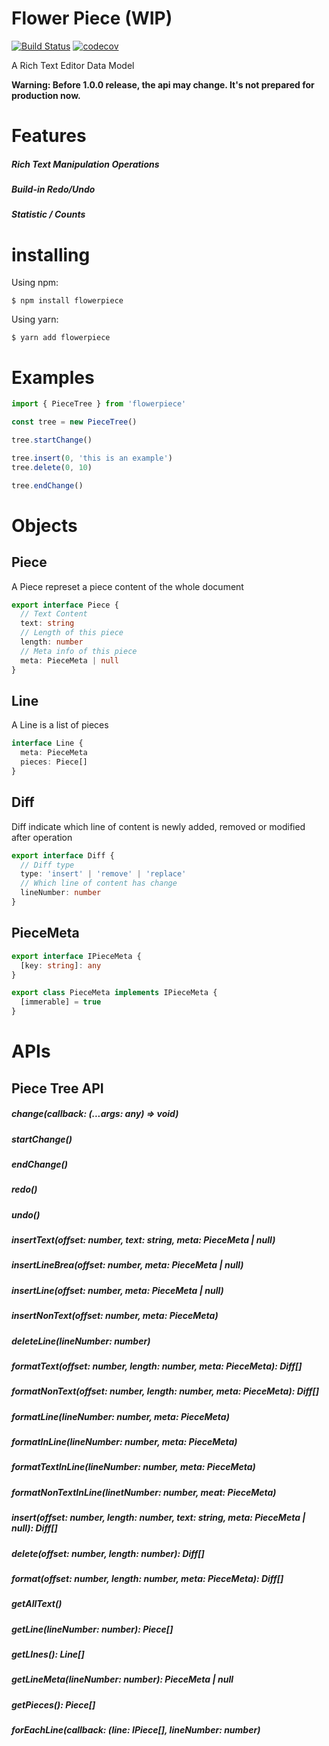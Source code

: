# Flower Piece (WIP)

[![Build Status](https://travis-ci.org/Basaltic/flowerpiece.svg?branch=master)](https://travis-ci.org/Basaltic/flowerpiece)
[![codecov](https://codecov.io/gh/Basaltic/flowerpiece/branch/master/graph/badge.svg)](https://codecov.io/gh/Basaltic/flowerpiece)

A Rich Text Editor Data Model

**Warning: Before 1.0.0 release, the api may change. It's not prepared for production now.**

# Features

##### Rich Text Manipulation Operations
##### Build-in Redo/Undo
##### Statistic / Counts

# installing

Using npm:

```
$ npm install flowerpiece
```

Using yarn:

```
$ yarn add flowerpiece
```

# Examples

```typescript
import { PieceTree } from 'flowerpiece'

const tree = new PieceTree()

tree.startChange()

tree.insert(0, 'this is an example')
tree.delete(0, 10)

tree.endChange()
```

# Objects

## Piece

A Piece represet a piece content of the whole document

```typescript
export interface Piece {
  // Text Content
  text: string
  // Length of this piece
  length: number
  // Meta info of this piece
  meta: PieceMeta | null
}
```

## Line

A Line is a list of pieces

```typescript
interface Line {
  meta: PieceMeta
  pieces: Piece[]
}
```

## Diff

Diff indicate which line of content is newly added, removed or modified after operation

```typescript
export interface Diff {
  // Diff type
  type: 'insert' | 'remove' | 'replace'
  // Which line of content has change
  lineNumber: number
}
```

## PieceMeta

```typescript
export interface IPieceMeta {
  [key: string]: any
}

export class PieceMeta implements IPieceMeta {
  [immerable] = true
}
```

# APIs

## Piece Tree API

##### change(callback: (...args: any) => void)
##### startChange()
##### endChange()
##### redo()
##### undo()

##### insertText(offset: number, text: string, meta: PieceMeta | null)
##### insertLineBrea(offset: number, meta: PieceMeta | null)
##### insertLine(offset: number, meta: PieceMeta | null)
##### insertNonText(offset: number, meta: PieceMeta)
##### deleteLine(lineNumber: number)

##### formatText(offset: number, length: number, meta: PieceMeta): Diff[]
##### formatNonText(offset: number, length: number, meta: PieceMeta): Diff[]
##### formatLine(lineNumber: number, meta: PieceMeta)
##### formatInLine(lineNumber: number, meta: PieceMeta)
##### formatTextInLine(lineNumber: number, meta: PieceMeta)
##### formatNonTextInLine(linetNumber: number, meat: PieceMeta)

##### insert(offset: number, length: number, text: string, meta: PieceMeta | null): Diff[]
##### delete(offset: number, length: number): Diff[]
##### format(offset: number, length: number, meta: PieceMeta): Diff[]

##### getAllText()
##### getLine(lineNumber: number): Piece[]
##### getLInes(): Line[]
##### getLineMeta(lineNumber: number): PieceMeta | null
##### getPieces(): Piece[]

##### forEachLine(callback: (line: IPiece[], lineNumber: number)


